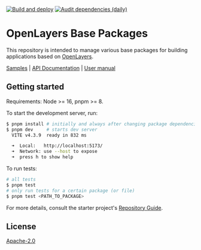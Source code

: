 [![Build and deploy](https://github.com/open-pioneer/trails-openlayers-base-packages/actions/workflows/test-and-build.yml/badge.svg)](https://github.com/open-pioneer/trails-openlayers-base-packages/actions/workflows/test-and-build.yml)
[![Audit dependencies (daily)](https://github.com/open-pioneer/trails-openlayers-base-packages/actions/workflows/audit-dependencies.yml/badge.svg)](https://github.com/open-pioneer/trails-openlayers-base-packages/actions/workflows/audit-dependencies.yml)

# OpenLayers Base Packages

This repository is intended to manage various base packages for building applications based on [OpenLayers](https://openlayers.org/).

[Samples](https://open-pioneer.github.io/trails-demo/openlayers-base-packages/) | [API Documentation](https://open-pioneer.github.io/trails-demo/openlayers-base-packages/docs/) | [User manual](https://github.com/open-pioneer/trails-starter/tree/main/docs)

## Getting started

Requirements: Node >= 16, pnpm >= 8.

To start the development server, run:

```bash
$ pnpm install # initially and always after changing package dependencies
$ pnpm dev     # starts dev server
  VITE v4.3.9  ready in 832 ms

  ➜  Local:   http://localhost:5173/
  ➜  Network: use --host to expose
  ➜  press h to show help
```

To run tests:

```bash
# all tests
$ pnpm test
# only run tests for a certain package (or file)
$ pnpm test <PATH_TO_PACKAGE>
```

For more details, consult the starter project's [Repository Guide](https://github.com/open-pioneer/trails-starter/blob/main/docs/RepositoryGuide.md).

## License

[Apache-2.0](https://www.apache.org/licenses/LICENSE-2.0)
